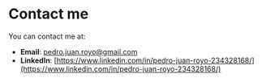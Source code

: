 # Contact me

You can contact me at:

- **Email**: pedro.juan.royo@gmail.com
- **LinkedIn**: [https://www.linkedin.com/in/pedro-juan-royo-234328168/](https://www.linkedin.com/in/pedro-juan-royo-234328168/)
